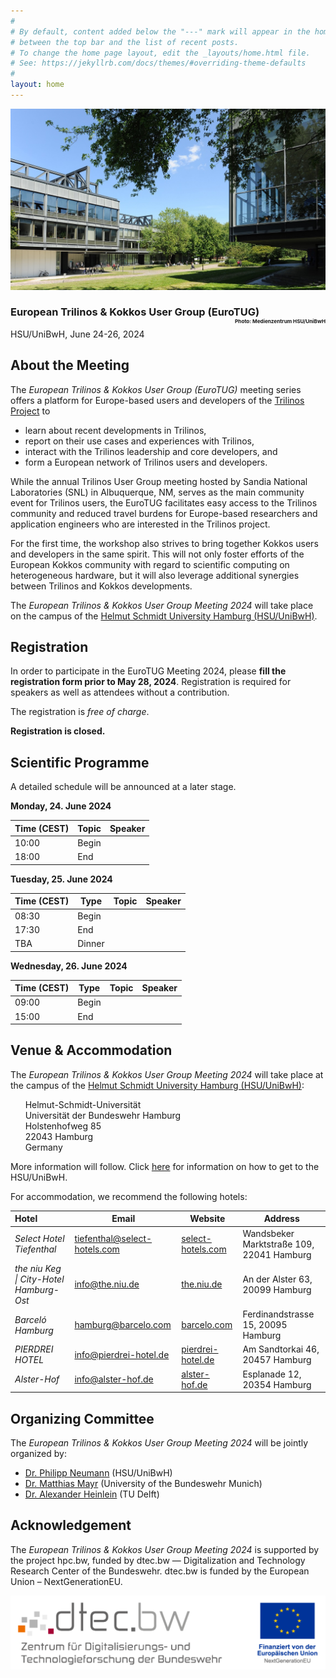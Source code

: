 ```yaml
---
#
# By default, content added below the "---" mark will appear in the home page
# between the top bar and the list of recent posts.
# To change the home page layout, edit the _layouts/home.html file.
# See: https://jekyllrb.com/docs/themes/#overriding-theme-defaults
#
layout: home
---
```


<div class="container">
  <img class="cropped-image none-image" src="assets/img/hsu.jpg" alt="H1 and M1 building of the HSU/UniBwH"/>
  <div class="text-block delft">
    <h3>European Trilinos & Kokkos User Group (EuroTUG)<span style="float:right;font-size:0.5em">Photo: Medienzentrum HSU/UniBwH</span></h3>
    <p>HSU/UniBwH, June 24-26, 2024</p>
  </div>
</div>

## About the Meeting

The _European Trilinos & Kokkos User Group (EuroTUG)_ meeting series offers a platform for Europe-based users and developers
of the [Trilinos Project](https://trilinos.github.io) to

- learn about recent developments in Trilinos,
- report on their use cases and experiences with Trilinos,
- interact with the Trilinos leadership and core developers, and
- form a European network of Trilinos users and developers.

While the annual Trilinos User Group meeting hosted by Sandia National Laboratories (SNL) in Albuquerque, NM, serves as the main community event for Trilinos users, the EuroTUG facilitates easy access to the Trilinos community and reduced travel burdens for Europe-based researchers and application engineers who are interested in the Trilinos project.

For the first time, the workshop also strives to bring together Kokkos users and developers in the same spirit. This will not only foster efforts of the European Kokkos community with regard to scientific computing on heterogeneous hardware, but it will also leverage additional synergies between Trilinos and Kokkos developments.

The *European Trilinos & Kokkos User Group Meeting 2024* will take place on the campus of the [Helmut Schmidt University Hamburg (HSU/UniBwH)](http://www.hsu-hh.de/en/). 

## Registration

In order to participate in the EuroTUG Meeting 2024, please **fill the registration form prior to May 28, 2024**. Registration is required for speakers as well as attendees without a contribution.

The registration is *free of charge*.

**Registration is closed.**

## Scientific Programme

A detailed schedule will be announced at a later stage.

**Monday, 24. June 2024**

| Time (CEST) | Topic | Speaker |
| ----------- | ----------- | ----------- |
| 10:00 | Begin | |
| 18:00 | End | |

**Tuesday, 25. June 2024**

| Time (CEST) | Type | Topic | Speaker |
| ----------- | ----------- | ----------- | ----------- |
| 08:30 | Begin | |
| 17:30 | End | |
| TBA | Dinner | |

**Wednesday, 26. June 2024**

| Time (CEST) | Type | Topic | Speaker |
| ----------- | ----------- | ----------- | ----------- |
| 09:00 | Begin | | |
| 15:00 | End | | |

## Venue & Accommodation

The *European Trilinos & Kokkos User Group Meeting 2024* will take place at the campus of the [Helmut Schmidt University Hamburg (HSU/UniBwH)](http://www.hsu-hh.de/en/):

&nbsp;&nbsp;&nbsp;&nbsp;&nbsp;&nbsp;Helmut-Schmidt-Universität <br>
&nbsp;&nbsp;&nbsp;&nbsp;&nbsp;&nbsp;Universität der Bundeswehr Hamburg <br>
&nbsp;&nbsp;&nbsp;&nbsp;&nbsp;&nbsp;Holstenhofweg 85 <br>
&nbsp;&nbsp;&nbsp;&nbsp;&nbsp;&nbsp;22043 Hamburg <br>
&nbsp;&nbsp;&nbsp;&nbsp;&nbsp;&nbsp;Germany <br>

More information will follow. Click <a href="https://www.hsu-hh.de/en/university/directions" target="_blank">here</a> for information on how to get to the HSU/UniBwH.

For accommodation, we recommend the following hotels:

| Hotel                          | Email                                                        | Website                                                | Address                              |
| :----------------------------- | ------------------------------------------------------------ | ------------------------------------------------------ | ------------------------------------ |
| *Select Hotel Tiefenthal* | [tiefenthal@select-hotels.com](mailto:tiefenthal@select-hotels.com) | [select-hotels.com](https://www.select-hotels.com/en/select-hotel-tiefenthal) | Wandsbeker Marktstraße 109, 22041 Hamburg       |
| *the niu Keg \| City-Hotel Hamburg-Ost*    | [info@the.niu.de](mailto:info@the.niu.de)            | [the.niu.de](https://the.niu.de/en/hotels/germany/hamburg/the-niu-keg)         | An der Alster 63, 20099 Hamburg         |
| *Barceló Hamburg*             | [hamburg@barcelo.com](mailto:hamburg@barcelo.com)      | [barcelo.com](https://www.barcelo.com/en-ie/barcelo-hamburg/)     | Ferdinandstrasse 15, 20095 Hamburg         |
| *PIERDREI HOTEL*         | [info@pierdrei-hotel.de](mailto:info@pierdrei-hotel.de)        | [pierdrei-hotel.de](https://www.pierdrei-hotel.de/en/home)  | Am Sandtorkai 46, 20457 Hamburg  |
| *Alster-Hof*             | [info@alster-hof.de](mailto:info@alster-hof.de) | [alster-hof.de](https://www.alster-hof.de/?lang=en)            | Esplanade 12, 20354 Hamburg |


## Organizing Committee

The *European Trilinos & Kokkos User Group Meeting 2024* will be jointly organized by:

- [Dr. Philipp Neumann](https://www.hsu-hh.de/hpc/philipp-neumann/) (HSU/UniBwH)
- [Dr. Matthias Mayr](https://mayrmt.github.io) (University of the Bundeswehr Munich)
- [Dr. Alexander Heinlein](https://searhein.github.io) (TU Delft)

## Acknowledgement

The *European Trilinos & Kokkos User Group Meeting 2024* is supported by the project hpc.bw, funded by dtec.bw — Digitalization and Technology Research Center of the Bundeswehr. dtec.bw is funded by the European Union – NextGenerationEU.

<img class="none-image" src="assets/img/dtec.bw_EU-Foederhinweis_RGB_vertikal-1024x241.png" alt="dtec.bw is funded by the European Union – NextGenerationEU."/>

